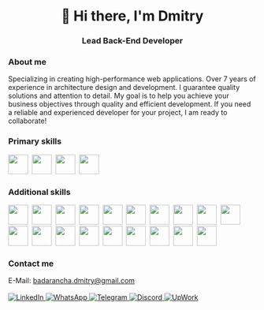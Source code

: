 <div align="center">
    <h1>👋 Hi there, I'm Dmitry</h1>
    <h3>Lead Back-End Developer</h3>
</div>

### About me
Specializing in creating high-performance web applications. Over 7 years of experience in architecture design and development. I guarantee quality solutions and attention to detail.
My goal is to help you achieve your business objectives through quality and efficient development. If you need a reliable and experienced developer for your project, I am ready to collaborate!

### Primary skills
<img src="https://cdn.jsdelivr.net/gh/devicons/devicon@latest/icons/go/go-original-wordmark.svg" style="width: 40px" />&nbsp;
<img src="https://cdn.jsdelivr.net/gh/devicons/devicon@latest/icons/php/php-original.svg" style="width: 40px" />&nbsp;
<img src="https://cdn.jsdelivr.net/gh/devicons/devicon@latest/icons/laravel/laravel-original.svg" style="width: 40px" />&nbsp;
<img src="https://cdn.jsdelivr.net/gh/devicons/devicon@latest/icons/cplusplus/cplusplus-original.svg" style="width: 40px" />&nbsp;

### Additional skills
<img src="https://cdn.jsdelivr.net/gh/devicons/devicon@latest/icons/csharp/csharp-original.svg" style="width: 40px" />&nbsp;
<img src="https://cdn.jsdelivr.net/gh/devicons/devicon@latest/icons/nodejs/nodejs-original.svg" style="width: 40px" />&nbsp;
<img src="https://cdn.jsdelivr.net/gh/devicons/devicon@latest/icons/javascript/javascript-original.svg" style="width: 40px" />&nbsp;
<img src="https://cdn.jsdelivr.net/gh/devicons/devicon@latest/icons/html5/html5-plain-wordmark.svg" style="width: 40px" />&nbsp;
<img src="https://cdn.jsdelivr.net/gh/devicons/devicon@latest/icons/css3/css3-plain-wordmark.svg" style="width: 40px" />&nbsp;
<img src="https://cdn.jsdelivr.net/gh/devicons/devicon@latest/icons/sass/sass-original.svg" style="width: 40px" />&nbsp;
<img src="https://cdn.jsdelivr.net/gh/devicons/devicon@latest/icons/webpack/webpack-original.svg" style="width: 40px" />&nbsp;
<img src="https://cdn.jsdelivr.net/gh/devicons/devicon@latest/icons/vuejs/vuejs-original.svg" style="width: 40px" />&nbsp;
<img src="https://cdn.jsdelivr.net/gh/devicons/devicon@latest/icons/react/react-original.svg" style="width: 40px" />&nbsp;
<img src="https://cdn.jsdelivr.net/gh/devicons/devicon@latest/icons/git/git-original.svg" style="width: 40px" />&nbsp;
<img src="https://cdn.jsdelivr.net/gh/devicons/devicon@latest/icons/bootstrap/bootstrap-original.svg" style="width: 40px" />&nbsp;
<img src="https://cdn.jsdelivr.net/gh/devicons/devicon@latest/icons/npm/npm-original-wordmark.svg" style="width: 40px" />&nbsp;
<img src="https://cdn.jsdelivr.net/gh/devicons/devicon@latest/icons/redis/redis-original.svg" style="width: 40px" />&nbsp;
<img src="https://cdn.jsdelivr.net/gh/devicons/devicon@latest/icons/python/python-original.svg" style="width: 40px" />&nbsp;
<img src="https://cdn.jsdelivr.net/gh/devicons/devicon@latest/icons/jquery/jquery-original.svg" style="width: 40px" />&nbsp;
<img src="https://cdn.jsdelivr.net/gh/devicons/devicon@latest/icons/grpc/grpc-original.svg" style="width: 40px" />&nbsp;
<img src="https://cdn.jsdelivr.net/gh/devicons/devicon@latest/icons/postgresql/postgresql-original.svg" style="width: 40px" />&nbsp;
<img src="https://cdn.jsdelivr.net/gh/devicons/devicon@latest/icons/mysql/mysql-original.svg" style="width: 40px" />&nbsp;
<img src="https://cdn.jsdelivr.net/gh/devicons/devicon@latest/icons/mongodb/mongodb-original.svg" style="width: 40px" />&nbsp;

### Contact me
E-Mail: badarancha.dmitry@gmail.com<br><br>
<a href="https://www.linkedin.com/in/y0hum/" title="LinkedIn">
    <img src="https://img.shields.io/badge/LinkedIn-0a66c2?style=for-the-badge&logo=linkedin&logoColor=white" alt="LinkedIn"/>
</a>
<a href="https://wa.me/380983027209" title="WhatsApp">
    <img src="https://img.shields.io/badge/WhatsApp-0cc143?style=for-the-badge&logo=whatsapp&logoColor=white" alt="WhatsApp"/>
</a>
<a href="https://t.me/y0hum" title="Telegram">
    <img src="https://img.shields.io/badge/Telegram-29aaec?style=for-the-badge&logo=telegram&logoColor=white" alt="Telegram"/>
</a>
<a href="https://discord.gg/6veY2AZzTv" title="Discord">
    <img src="https://img.shields.io/badge/Discord-5865f2?style=for-the-badge&logo=discord&logoColor=white" alt="Discord"/>
</a>
<a href="https://www.upwork.com/freelancers/~012e743bb54eb41bd2" title="UpWork">
    <img src="https://img.shields.io/badge/UpWork-14a800?style=for-the-badge&logo=upwork&logoColor=white" alt="UpWork"/>
</a>

